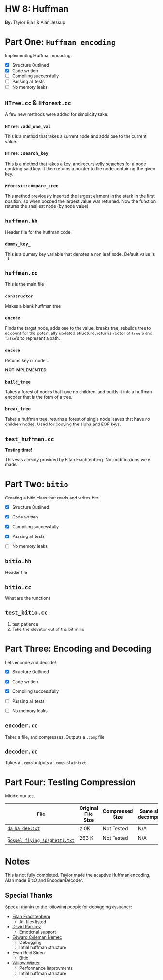 # HW 8: Huffman

**By:** Taylor Blair & Alan Jessup

# Part One: `Huffman encoding`

Implementing Huffman encoding.

- [x] Structure Outlined
- [x] Code written
- [ ] Compiling successfully
- [ ] Passing all tests
- [ ] No memory leaks

## `HTree.cc` & `Hforest.cc`

A few new methods were added for simplicity sake:

### `HTree::add_one_val`

This is a method that takes a current node and adds one to the current value.

### `HTree::search_key`

This is a method that takes a key, and recursivelly searches for a node containg said key. It then returns a pointer to the node containing the given key.

### `HForest::compare_tree`

This method previously inserted the largest element in the stack in the first position, so when popped the largest value was returned. Now the function returns the smallest node (by node value).

## `huffman.hh`

Header file for the huffman code.

### `dummy_key_`

This is a dummy key variable that denotes a non leaf node. Default value is `-1`

## `huffman.cc`

This is the main file

### `constructor`

Makes a blank huffman tree

### `encode`

Finds the target node, adds one to the value, breaks tree, rebuilds tree to account for the potentially updated structure, returns vector of `true`'s and `false`'s to represent a path.

### `decode`

Returns key of node...

**NOT IMPLEMENTED**

### `build_tree`

Takes a forest of nodes that have no children, and builds it into a huffman encoder that is the form of a tree.

### `break_tree`

Takes a huffman tree, returns a forest of single node leaves that have no children nodes. Used for copying the alpha and EOF keys.


## `test_huffman.cc`

**Testing time!**

This was already provided by Eitan Frachtenberg. No modifications were made.  

# Part Two: `bitio`

Creating a bitio class that reads and writes bits.

- [x] Structure Outlined
- [x] Code written
- [x] Compiling successfully
- [x] Passing all tests
- [ ] No memory leaks


## `bitio.hh`

Header file

## `bitio.cc`

What are the functions


## `test_bitio.cc`

1. test patience
2. Take the elevator out of the bit mine

# Part Three: Encoding and Decoding

Lets encode and decode!

- [x] Structure Outlined
- [x] Code written
- [x] Compiling successfully
- [ ] Passing all tests
- [ ] No memory leaks


## `encoder.cc`

Takes a file, and compresses. Outputs a `.comp` file

## `decoder.cc`

Takes a `.comp` outputs a `.comp.plaintext`


# Part Four: Testing Compression

Middle out test

| File |  Original File Size | Compressed Size | Same size post decompression? |
| ---- | ------------------- | --------------- | ----------------------------- |
| [`da_ba_dee.txt`](https://www.musixmatch.com/lyrics/PelleK/Blue-Da-Ba-Dee)| 2.0K | Not Tested | N/A              |
| [` gospel_flying_spaghetti.txt`](https://archive.org/stream/TheGospelOfTheFlyingSpaghettiMonster/The+Gospel+Of+The+Flying+Spaghetti+Monster_djvu.txt) | 263 K | Not Tested | N/A |


# Notes

This is not fully completed. Taylor made the adaptive Huffman encoding, Alan made BitIO and Encoder/Decoder. 

## Special Thanks

Special thanks to the following people for debugging assitance:

 + [Eitan Frachtenberg](https://github.com/eitanf)
	+ All files listed
 + [David Ramirez](https://www.reed.edu/faculty-profiles/profiles/ramirez-david.html)
	+ Emotional support
 + [Edward Coleman Nemec](https://github.com/deeptronos)
	+ Debugging
	+ Intial huffman structure
 + Evan Reid Siden
 	+ Bitio
 + [Willow Winter](https://github.com/RaineWillow)
	+ Performance improvments
	+ Intial huffman structure
